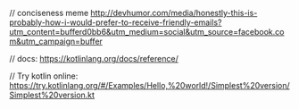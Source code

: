 // conciseness meme
http://devhumor.com/media/honestly-this-is-probably-how-i-would-prefer-to-receive-friendly-emails?utm_content=bufferd0bb6&utm_medium=social&utm_source=facebook.com&utm_campaign=buffer


// docs:
https://kotlinlang.org/docs/reference/

// Try kotlin online:
https://try.kotlinlang.org/#/Examples/Hello,%20world!/Simplest%20version/Simplest%20version.kt